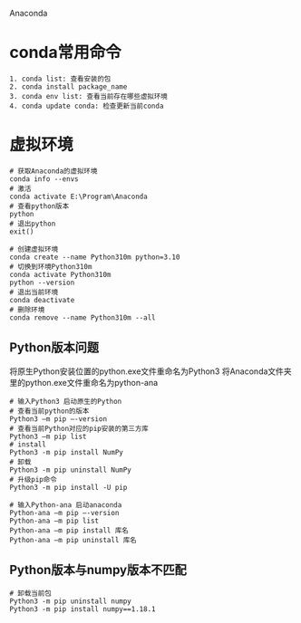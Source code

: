 Anaconda
# conda常用命令
    1. conda list: 查看安装的包
    2. conda install package_name
    3. conda env list: 查看当前存在哪些虚拟环境
    4. conda update conda: 检查更新当前conda
# 虚拟环境
```
# 获取Anaconda的虚拟环境
conda info --envs
# 激活
conda activate E:\Program\Anaconda
# 查看python版本
python
# 退出python
exit()

# 创建虚拟环境
conda create --name Python310m python=3.10
# 切换到环境Python310m
conda activate Python310m
python --version
# 退出当前环境
conda deactivate
# 删除环境
conda remove --name Python310m --all
```
## Python版本问题
将原生Python安装位置的python.exe文件重命名为Python3
将Anaconda文件夹里的python.exe文件重命名为python-ana
```
# 输入Python3 启动原生的Python
# 查看当前python的版本
Python3 –m pip –-version
# 查看当前Python对应的pip安装的第三方库
Python3 –m pip list
# install
Python3 -m pip install NumPy
# 卸载
Python3 -m pip uninstall NumPy
# 升级pip命令
Python3 -m pip install -U pip

# 输入Python-ana 启动anaconda
Python-ana –m pip –-version
Python-ana –m pip list
Python-ana –m pip install 库名
Python-ana –m pip uninstall 库名
```
## Python版本与numpy版本不匹配
```
# 卸载当前包
Python3 -m pip uninstall numpy
Python3 -m pip install numpy==1.18.1
```